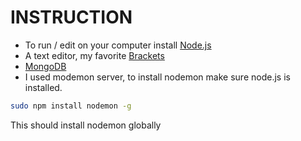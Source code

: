 # INSTRUCTION

- To run / edit on your computer install [Node.js](https://nodejs.org) 
- A text editor, my favorite [Brackets](http://brackets.io/)
- [MongoDB](https://www.mongodb.com/)
- I used modemon server, to install nodemon make sure node.js is installed. 
```bash
sudo npm install nodemon -g
```
This should install nodemon globally